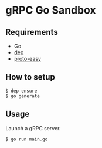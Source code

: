 # gRPC Go Sandbox

## Requirements

* Go
* [dep](https://github.com/golang/dep)
* [proto-easy](https://github.com/peter-edge/protoeasy-go)

## How to setup

```
$ dep ensure
$ go generate
```

## Usage

Launch a gRPC server.

```
$ go run main.go
```
